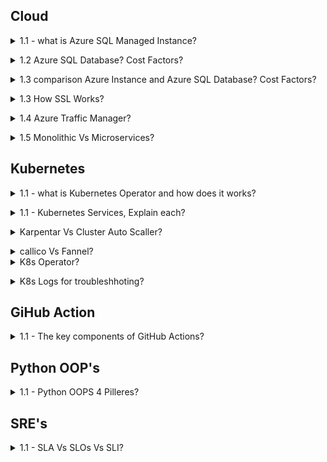 ## Cloud

<a name="Cloud Migration"></a>

<details>
<summary>1.1 - what is Azure SQL Managed Instance?</summary><br><b>

Azure SQL Managed Instance
Designed for: Easy migration of on-premises SQL Server workloads to Azure with minimal changes—ideal for organizations wanting high compatibility with full SQL Server features.

Compatibility: Nearly 100% compatible with on-prem SQL Server, supporting cross-database queries, SQL Agent jobs, CLR integration, and more advanced capabilities not available in Azure SQL Database.

Control: More control over instance-level settings, network isolation (native VNet integration), and advanced security options—similar experience to managing on-prem SQL but without OS access.

Best for: Lift-and-shift migrations, applications that need legacy features, or complex SQL workloads needing broad SQL Server support.

Cost: Higher than Azure SQL Database, but often more cost-effective than running a full VM for complex/multiple databases.

Networking: Access via private virtual network only.

Deployment: Suited for customers with substantial SQL workloads requiring instance-scoped features and broader SQL Server compatibility.

</b></details>


<details>
<summary>1.2 Azure SQL Database? Cost Factors?</summary><br><b>


Azure SQL Database
Designed for: Modern, cloud-native applications that require a fully managed, scalable, and highly available relational database.

Compatibility: Supports most SQL Server features needed for typical applications—but does not support all instance-level or integration features (no cross-database queries, no SQL Agent, for example).

Simplicity & Scalability: Quick to provision; offers options like single databases and elastic pools, easy to scale up/down based on demand.

Best for: New app development, SaaS, web apps, and transactional workloads that don’t need full legacy SQL Server functions.

Cost: Generally less expensive than Managed Instance. Pay for only the resources you use.

Networking: Public and private connection options.

Deployment: Perfect for serverless use cases and companies needing rapid scalability with minimal administrative overhead.

Managed Instance is considerably more expensive for the same compute/storage, but justifies this with advanced compatibility and features for large, complex or legacy workloads.

Azure SQL Database is less costly and more flexible for scaling out hundreds/thousands of databases, especially with elastic pools and serverless compute.

Both offer licensing/commitment discounts and backup/retention as line items; storage costs are similar.

</b></details>

<details>
<summary>1.3 comparison Azure Instance and Azure SQL Database? Cost Factors? </summary><br><b>

Summary Table
Feature	Azure SQL Managed Instance	Azure SQL Database
Compatibility	Near-complete SQL Server	Most SQL features
Instance-level Features	Yes	No
Cross-database Queries	Yes	No
Network Isolation	VNet only	VNet & public options
Best for	Lift-and-shift, complex/legacy	New, cloud-native
Scalability	High (instance-level)	High (db-level)
Cost	Higher	Lower
Bottom line:

Choose Managed Instance for full SQL Server compatibility or migration with complex needs.

Choose Azure SQL Database for new cloud-first apps, microservices, or simple/medium workloads where cost, simplicity, and fast scaling matter most.

Hybrid and migration scenarios often start with Managed Instance for compatibility and then refactor toward Azure SQL Database for cost and modern agility.

</b></details>

<details>
<summary>1.3 How SSL Works? </summary><br><b>
  
When a client initiates a connection, it requests a secure (SSL/TLS) session.

The server presents its SSL certificate, issued by a trusted Certificate Authority (CA).

The client validates the server's certificate to establish authenticity and trust.

Both client and server negotiate encryption algorithms and session keys.

Data sent between client and server is encrypted using these keys, preventing eavesdropping or tampering.

Summary of SSL Steps in a Database Environment:

Client connects; requests SSL/TLS.

Server presents certificate; client validates it.

Both negotiate encryption method and key.

All communication in the session is encrypted.

</b></details>

<details>
<summary>1.4 Azure Traffic Manager? </summary><br><b>

Azure Traffic Manager is a DNS-based global traffic load balancer that enables you to distribute incoming traffic across multiple geographically dispersed endpoints, such as Azure regions, on-premises sites, or other cloud services. It directs client requests to the best available endpoint based on configurable traffic-routing methods, health monitoring, and failover policies.

Key Features of Azure Traffic Manager:
Global DNS-based traffic routing: Client DNS queries are resolved to the most appropriate service endpoint.

Multiple routing methods: Priority, weighted, performance (lowest latency), geographic, multi-value, and subnet-based routing to tailor traffic flow.

Health monitoring: Continuously checks the health of each endpoint and automatically removes unhealthy endpoints from rotation.

High availability and failover: In case of endpoint or even entire region failures, traffic is rerouted automatically to healthy endpoints to ensure service continuity.

Works with Azure and external/non-Azure endpoints: Can route traffic across cloud regions or on-premises infrastructure.

Improves performance: By directing users to the closest or best-performing endpoint globally, it reduces latency and enhances user experience.

Azure Traffic Manager is a global DNS-based traffic load balancer that controls how user traffic is distributed across multiple application endpoints (which can be in Azure, other clouds, or on-premises). It works by intercepting DNS queries for your application’s domain and responding with the IP address of the best endpoint based on configured traffic-routing rules and endpoint health.

Here’s how Azure Traffic Manager works in detail:

DNS-Level Operation:
Traffic Manager functions at the DNS layer (Application Layer/Layer 7). When a user tries to access your service, their device asks its DNS resolver to translate your domain name into an IP address.

DNS Query Resolution Process:

The client’s DNS resolver recursively queries authoritative DNS servers.

When the request reaches Azure Traffic Manager's DNS servers, Traffic Manager decides which endpoint to respond with based on:

Endpoint health (unhealthy endpoints are excluded).

The traffic-routing method you configured (e.g., priority, weighted, performance, geographic).

</b></details>

<details>
<summary>1.5 Monolithic Vs Microservices? </summary><br><b>
Monolithic Architecture
A single, unified application where all components (UI, business logic, data access) are tightly integrated and run as one unit.

Typically has a single codebase and a centralized database.

Easier to develop initially and simpler to deploy as just one package.

Components communicate internally through shared memory, resulting in faster communication.

Updating one part often requires redeploying the entire application.

Scaling is done by replicating the whole application, which can be inefficient.

Risk of a single point of failure affecting the entire system.

Best suited for simple, smaller applications or where rapid initial development is prioritized.

Microservices Architecture
The application is broken into small, independent, loosely coupled services, each handling a specific business function.

Each microservice has its own codebase, deployment, and often its own database.

Services communicate over networks, usually via APIs, which adds some latency.

Offers independent deployment and scaling of services, enabling efficient resource use.

Easier to update and maintain individual components without affecting the entire system.

Supports technological diversity, letting teams choose different languages or frameworks per service.

More complex to design, develop, debug, and manage due to distributed nature.

Better fault isolation—failure in one service usually does not bring down the whole application.

Ideal for large, complex, scalable applications needing flexibility and continuous delivery.

Summary Table
Aspect	Monolithic Architecture	Microservices Architecture
Structure	Single unified codebase & deployment	Multiple independent, loosely coupled services
Development	Initially simpler; later more complex to maintain	Complex initially; easier to maintain over time
Deployment	Single deployment unit	Independent deployment per service
Scalability	Scale entire application	Scale services independently
Technology Flexibility	Limited—one tech stack for entire app	High—choose best tech per service
Fault Tolerance	Single point of failure potential	Failure isolated to individual service
Communication	Internal, faster (shared memory)	Network calls, may introduce latency
Maintenance	Difficult as app grows	Easier with modularity and autonomy
Best For	Small to medium apps with less complexity	Large, complex, evolving applications
Choosing between the two depends on the application's size, complexity, scalability needs, team expertise, and business goals. Monolithic suits simpler, smaller apps or when rapid development is essential. Microservices excel at supporting large-scale, complex systems requiring flexibility, resilience, and frequent updates.

This distinction helps in designing modern, scalable, and maintainable software based on specific organizational contexts and future growth plans.
</b></details>



## Kubernetes

<a name="Kubernetes Interview"></a>

<details>
<summary>1.1 - what is Kubernetes Operator and how does it works?</summary><br><b>

A Kubernetes Operator is a powerful mechanism to automate application-specific operations in clusters, making it easier to deploy, manage, and scale stateful or complex software on Kubernetes with the reliability and repeatability expected of cloud-native infrastructure.

Why Use Operators?
Declarative management: Interact with apps through familiar kubectl commands, just like built-in resources.

Consistency: Repeatable, automated operational workflows reduce human error.

Advanced automation: Handles both Day 1 (install/configure) and Day 2 (update/backup/restore) operations.

Key Concepts
Custom Resources (CRs) and CRDs: Operators introduce Custom Resource Definitions (CRDs), allowing you to define and manage custom application objects in your cluster, using standard Kubernetes APIs and tools.

Controller Logic: The operator runs a control loop, constantly monitoring the actual state of an application and its components in the cluster, and acting to reconcile it with the desired state specified in the custom resource.

Automation: Operators can automate complex tasks such as installation, configuration, upgrades, scaling, backups, restoration, failure recovery, and even custom workflows for stateful applications.

Extensibility: They allow you to extend Kubernetes beyond built-in resources, packaging domain-specific knowledge for managing sophisticated software systems (e.g., databases, queues, monitoring systems) as if each were a first-class Kubernetes object.

Example Use Cases
Auto-deploying and scaling databases like PostgreSQL or MongoDB.

Orchestrating periodic backups and handling disaster recovery.

Rolling out software upgrades and schema migrations safely.
</b></details>

<details>
<summary>1.1 - Kubernetes Services, Explain each?</summary><br><b>
In Kubernetes, a Service is a fundamental concept that defines a logical set of Pods and a policy for accessing them. Pods are ephemeral, meaning they can be created, destroyed, and replaced at any time, leading to a constant change in their IP addresses. A Service provides a stable, persistent network endpoint (a stable IP address and DNS name) that other applications can use to communicate with the Pods, regardless of their individual IP addresses.

Here are the main types of Kubernetes Services:

1. ClusterIP (Default)
Definition: This is the default and most common Service type. It exposes the Service on a cluster-internal IP address.

Access: The Service is only reachable from within the Kubernetes cluster. It is not accessible from the outside.

Use Case: Ideal for internal communication between different components of your application, such as a frontend talking to a backend service.

2. NodePort
Definition: This type of Service exposes the application on a static port on each Node's IP address.

Access: The Service is accessible from outside the cluster by connecting to any of the cluster Nodes on the specified NodePort (e.g., NodeIP:NodePort).

Use Case: Useful for simple external access to your application, especially in development or testing environments, or when you want to use your own load balancer.

3. LoadBalancer
Definition: This Service type is an extension of NodePort. It provisions an external load balancer from a supported cloud provider (like AWS, GCP, or Azure) and assigns a public IP address to the Service.

Access: External clients can access the Service using the public IP address provided by the cloud provider's load balancer. The traffic is then routed to the Pods.

Use Case: The most common way to expose an application to the internet in a production environment, as it provides high availability and traffic distribution.

4. ExternalName
Definition: An ExternalName Service maps a Service to a DNS name. It does not create any proxying, load balancing, or internal IP address.

Access: When a client in the cluster makes a request to the Service's DNS name, the Kubernetes DNS service returns a CNAME record to the external name.

Use Case: Used to provide a simple, internal alias for an external service (e.g., a database running outside the cluster or a service in a different namespace).

5. Headless
Definition: A "headless" Service is a special case of a Service that does not get a stable ClusterIP.

Access: Instead of a single ClusterIP, the Kubernetes DNS service returns the IP addresses of all the Pods that the Service selects. This allows clients to connect directly to the Pods.

Use Case: Useful for stateful applications or when you need direct control over which Pod to connect to, such as for a database cluster where each replica needs to be addressed individually.
</b></details>

<details>
  
<summary>Karpentar Vs Cluster Auto Scaller?</summary><br><b>

Cluster autoscaller 
Pods (VPA + HPA declaired full) -> Call API of auto-scaller Pool -> Node Pool -> Instance Service (EC2) --- Conclussion Time Consuming

Karpentar
Pods (VPA + HPA declaired full) -> Call API Instance Service (EC2) --- Conclussion Time saver than Cluster AutoScaller

Cluster Autoscaller always need same configuration EC2 Instance
where as in Karpenter we can call any size of EC2 instatance into Kubernetes Cluster Pool.

Karpentar provides prometheus metrics hence it;s provide certain level of visibility. 

Karpentar deployed several CRDsfrom it's Helm

NodeClass
- EC2NodeClass - AWS - To Map each Node in NodePool available in the each Node Porovide.
- AKSNodeClass - Azure 
- ECSNodeClass - Alibaba
NodePool - is refereing to NodeClass allwing Karpenter to doing task properly
- It has certain level of config for kubelet how should it behave refering maximum number pods or restrict resource size etc.
- But most important it help to create NodePool on which define its type of Nodes we are looking for depending on NodePool Node.
NodeClaim - 
- Karpenter will create or delete the Node depending on the demand by Pod or the Cluster.
- Karpenter Pod (demand) -> NodeClaim -> Karpenter -> EC2 -> Karpenter -> Node (Update) 
Karpenter will disrupt Node depending on "Epmty" / "UnderUtilize" / "Drifted"

Ref: https://www.youtube.com/watch?v=THj__UYiq90

</b></details>

<details>
  
<summary>callico Vs Fannel?</summary><br><b>
Coming
</b></details>

<details>
<summary>K8s Operator?</summary><br><b>

Coming
</b></details>

<details>
<summary>K8s Logs for troubleshhoting?</summary><br><b>  
	
1. All manifest files: /etc/kubernetes/manifests    
2. cd /var/log/containers/ all logs
3. crictl ps -a  
4. crictl logs <container_id>  	

Cluster troubleshoot:
	1. kubectl get cm kubelet-config -n kube-system -o yaml | grep -i cidr  
	2. vi /etc/kubernetes/manifests/kube-controller-manager.yaml get cidr  
  3. kubectl get pods if any error regarding kubeapi server check /etc/kubernetes/manifests/kube-apiserver.yaml Any mismatch change "~/.kube/config" file and check  
	6. Check kubelet service with systemctl status kubelet  
	7. Etcd erro validate etcd manifest under /etc/kubernetes/manifests. Mismatch? Change /etc/kubernetes/manifests/kube-apiserver.yaml  
	8. Get all the listed enable service "systemctl list-unit-files" | grep -i kube  

</b></details>
 
## GiHub Action

<a name="GitHub Action"></a>

<details>

<summary>1.1 - The key components of GitHub Actions?</summary><br><b>

Workflow: A workflow is a YAML-defined automated process stored in the .github/workflows/ directory of your repository. It consists of one or more jobs and can be triggered by specific events (like push, pull_request), manually, or on a schedule. Multiple workflows can exist per repository, each handling different automation tasks.

Event (Trigger): An event is any activity that occurs in your repository, such as a code push, pull request, issue creation, or a scheduled timer. Events are what initiate (trigger) the workflows.

Job: A job is a set of steps that run in the same environment (runner), either sequentially or in parallel with other jobs. Jobs can be dependent on each other or run independently, providing workflow flexibility.

Step: Steps are individual tasks or command executions within a job. Each step might run a shell script or invoke an action. Steps within a job share the same runner and environment, allowing them to pass data between each other.

Action: An action is a pre-built, reusable code package that performs a specific task within a workflow—for example, checking out your code, setting up Node.js, or sending notifications. Actions can be used from the GitHub Marketplace or custom-developed for your needs.

Runner: The runner is the machine (virtual or self-hosted) that executes the jobs in your workflows. GitHub provides hosted runners on Linux, Windows, and macOS, or you can configure your own self-hosted runners for custom needs.

Artifacts: Files or directories (such as build results, logs, or reports) created and uploaded at the end of a job/run, allowing you to access and use job outputs later in the pipeline.

Secrets: Encrypted environment variables (like API keys, tokens, passwords) that can be used securely within workflows. These are managed via GitHub’s settings and exposed only at runtime.

Together, these components enable the automation of build, test, deployment, and other software lifecycle tasks directly in your GitHub repository, with powerful flexibility and integration options.

Related
What are the core components that make up a GitHub Action workflow
How do jobs and steps interact within a GitHub Action
Why are reusable actions important for workflow efficiency
How do GitHub-hosted and self-hosted runners differ in executing workflows
What role does event triggering play in initiating a GitHub Action

</b></details>

## Python OOP's

<a name="Python OOP's"></a>

<details>

<summary>1.1 - Python OOPS 4 Pilleres?</summary><br><b>

Object-Oriented Programming (OOP) is a core concept in Python, and interview questions often revolve around its principles and practical application. Here's a breakdown of key topics you should be prepared to discuss:

1. The Four Pillars of OOP

Encapsulation: The concept of bundling data (attributes) and methods that operate on that data into a single unit (a class). It involves controlling access to the internal state of an object to prevent direct modification.

Inheritance: A mechanism for creating a new class (a subclass) from an existing class (a superclass). The subclass inherits the attributes and methods of the superclass, promoting code reuse.

Polymorphism: The ability of an object to take on many forms. In Python, this often refers to method overriding (a subclass providing its own implementation of a method defined in its superclass) or how a single operator (like +) can behave differently with different data types (e.g., adding numbers vs. concatenating strings).

Abstraction: The process of simplifying complex reality by modeling classes based on essential properties and behaviors, while hiding unnecessary details. This is often achieved using abstract classes and methods, which are meant to be subclassed and implemented.

<img width="1398" height="511" alt="Screenshot 2025-08-14 at 12 06 27 PM" src="https://github.com/user-attachments/assets/0976beb2-2327-4c94-b533-dab19c36e9ef" />
<img width="1433" height="783" alt="Screenshot 2025-08-14 at 12 06 57 PM" src="https://github.com/user-attachments/assets/a038f878-5da9-47d0-a88a-2d90395378d5" />
<img width="1363" height="792" alt="Screenshot 2025-08-14 at 12 07 12 PM" src="https://github.com/user-attachments/assets/a6452a20-55d3-47ed-ab64-37ccef01fb0c" />

<img width="1417" height="781" alt="Screenshot 2025-08-14 at 12 07 34 PM" src="https://github.com/user-attachments/assets/e0ef3da5-98ab-4744-946c-0723a6740310" />
<img width="1419" height="777" alt="Screenshot 2025-08-14 at 12 07 54 PM" src="https://github.com/user-attachments/assets/e9757f80-1390-40ce-8f90-8b4de61fb8a3" />
</b></details>

## SRE's

<a name="SRE's"></a>

<details>

<summary>1.1 - SLA Vs SLOs Vs SLI?</summary><br><b>
1. SLA – Service Level Agreement
What it is: A formal, legally binding contract between a service provider and a customer that specifies measurable service commitments (e.g., 99.9% uptime, 1-hour ticket response, etc.) and the consequences if they’re not met (like service credits or penalties).

Audience: Customers, legal/business teams, service provider.

Implication: SLA violations usually result in financial or contractual penalties and affect trust.

2. SLO – Service Level Objective
What it is: A specific, measurable internal goal set by the service provider to help ensure SLA commitments are met. An SLO is generally a target percentage or threshold (e.g., “99.95% of requests in a month must complete under 300ms”).

Audience: Engineering/operations teams.

Implication: SLOs guide operations, reliability engineering, and trigger corrective actions when not met—no direct legal penalty, but often prompt process reviews or feature freezes.

3. SLI – Service Level Indicator
What it is: A quantitative metric or measure of service performance; it’s the actual value recorded (e.g., measured uptime for the past 30 days or average response time).

Audience: Technical/development teams, monitoring, and operations.

Implication: SLIs are the raw data points that show if SLO targets (and thus SLA obligations) are being met. For example, if SLO is 99.9% availability, SLI might record actual availability of 99.87% for last month.

<img width="739" height="347" alt="Screenshot 2025-08-13 at 1 14 15 AM" src="https://github.com/user-attachments/assets/ebecd80f-fc7e-4dc8-a170-8738f412aac7" />


